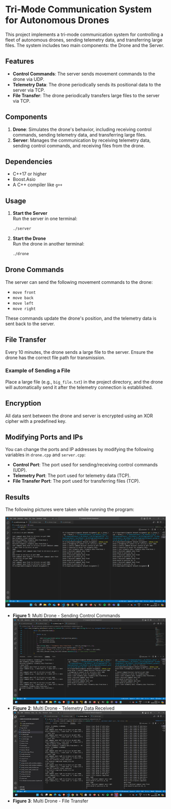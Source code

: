# Tri-Mode Communication System for Autonomous Drones

This project implements a tri-mode communication system for controlling a fleet of autonomous drones, sending telemetry data, and transferring large files. The system includes two main components: the Drone and the Server.

## Features

- **Control Commands**: The server sends movement commands to the drone via UDP.
- **Telemetry Data**: The drone periodically sends its positional data to the server via TCP.
- **File Transfer**: The drone periodically transfers large files to the server via TCP.

## Components

1. **Drone**: Simulates the drone's behavior, including receiving control commands, sending telemetry data, and transferring large files.
2. **Server**: Manages the communication by receiving telemetry data, sending control commands, and receiving files from the drone.

## Dependencies

- C++17 or higher
- Boost.Asio
- A C++ compiler like `g++`

## Usage

1. **Start the Server**  
   Run the server in one terminal:

   ```bash
   ./server
   ```

2. **Start the Drone**  
   Run the drone in another terminal:
   ```bash
   ./drone
   ```

## Drone Commands

The server can send the following movement commands to the drone:

- `move front`
- `move back`
- `move left`
- `move right`

These commands update the drone's position, and the telemetry data is sent back to the server.

## File Transfer

Every 10 minutes, the drone sends a large file to the server. Ensure the drone has the correct file path for transmission.

### Example of Sending a File

Place a large file (e.g., `big_file.txt`) in the project directory, and the drone will automatically send it after the telemetry connection is established.

## Encryption

All data sent between the drone and server is encrypted using an XOR cipher with a predefined key.

## Modifying Ports and IPs

You can change the ports and IP addresses by modifying the following variables in `drone.cpp` and `server.cpp`:

- **Control Port**: The port used for sending/receiving control commands (UDP).
- **Telemetry Port**: The port used for telemetry data (TCP).
- **File Transfer Port**: The port used for transferring files (TCP).

## Results

The following pictures were taken while running the program:

![Control Commands](./SS/sendControlCommands.png)

- **Figure 1**: Multi Drone - Sending Control Commands
  ![Telemetry Data](./SS/receiveTelemetryData.png)
- **Figure 2**: Multi Drone - Telemetry Data Received
  ![File Transfer](./SS/receiveLargeFile.png)
- **Figure 3**: Multi Drone - File Transfer

